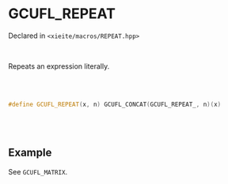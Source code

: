 # GCUFL_REPEAT
Declared in `<xieite/macros/REPEAT.hpp>`

<br/>

Repeats an expression literally.

<br/><br/>

```cpp
#define GCUFL_REPEAT(x, n) GCUFL_CONCAT(GCUFL_REPEAT_, n)(x)
```

<br/><br/>

## Example
See `GCUFL_MATRIX`.
